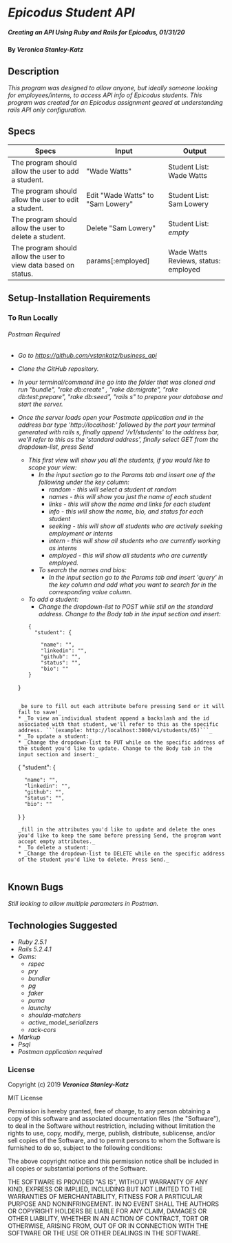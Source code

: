 # _Epicodus Student API_

##### _Creating an API Using Ruby and Rails for Epicodus, 01/31/20_

#### By _**Veronica Stanley-Katz**_

## Description

_This program was designed to allow anyone, but ideally someone looking for employees/interns, to access API info of Epicodus students. This program was created for an Epicodus assignment geared at understanding rails API only configuration._

## Specs

|Specs|Input|Output|
|-|-|-|
|The program should allow the user to add a student.| "Wade Watts"| Student List: Wade Watts|
|The program should allow the user to edit a student.| Edit "Wade Watts" to "Sam Lowery" |Student List: Sam Lowery|
|The program should allow the user to delete a student. |Delete "Sam Lowery" |Student List: *empty*|
|The program should allow the user to view data based on status.|params[:employed]|Wade Watts Reviews, status: employed|


## Setup-Installation Requirements

### To Run Locally
###### Postman Required
* _Go to https://github.com/vstankatz/business_api_
* _Clone the GitHub repository._
* _In your terminal/command line go into the folder that was cloned and run "bundle", "rake db:create" , "rake db:migrate", "rake db:test:prepare", "rake db:seed", "rails s" to prepare your database and start the server._
* _Once the server loads open your Postmate application and in the address bar type 'http://localhost:' followed by the port your terminal generated with rails s, finally append '/v1/students' to the address bar, we'll refer to this as the 'standard address', finally select GET from the dropdown-list, press Send_
  * _This first view will show you all the students, if you would like to scope your view:_
    * _In the input section go to the Params tab and insert one of the following under the key column:_
      * _random - this will select a student at random_
      * _names - this will show you just the name of each student_
      * _links - this will show the name and links for each student_
      * _info - this will show the name, bio, and status for each student_
      * _seeking - this will show all students who are actively seeking employment or interns_
      * _intern - this will show all students who are currently working as interns_
      * _employed - this will show all students who are currently employed._
    * _To search the names and bios:_
      * _In the input section go to the Params tab and insert 'query' in the key column and add what you want to search for in the corresponding value column._
  * _To add a student:_
    * _Change the dropdown-list to POST while still on the standard address. Change to the Body tab in the input section and insert:_
    ```
    {
      "student": {

        "name": "",
        "linkedin": "",
        "github": "",
        "status": "",
        "bio": ""
    }
  }
    ```
    
    _be sure to fill out each attribute before pressing Send or it will fail to save!_
  * _To view an individual student append a backslash and the id associated with that student, we'll refer to this as the specific address. ```(example: http://localhost:3000/v1/students/65)```_
  * _To update a student:_
    * _Change the dropdown-list to PUT while on the specific address of the student you'd like to update. Change to the Body tab in the input section and insert:_
    ```
    {
      "student": {

        "name": "",
        "linkedin": "",
        "github": "",
        "status": "",
        "bio": ""
    }
  }
    ```
    _fill in the attributes you'd like to update and delete the ones you'd like to keep the same before pressing Send, the program wont accept empty attributes._
  * _To delete a student:_
    * _Change the dropdown-list to DELETE while on the specific address of the student you'd like to delete. Press Send._


## Known Bugs
_Still looking to allow multiple parameters in Postman._

## Technologies Suggested
* _Ruby 2.5.1_
* _Rails 5.2.4.1_
* _Gems:_
  * _rspec_
  * _pry_
  * _bundler_
  * _pg_
  * _faker_
  * _puma_
  * _launchy_
  * _shoulda-matchers_
  * _active_model_serializers_
  * _rack-cors_
* _Markup_
* _Psql_
* _Postman application required_

### License

Copyright (c) 2019 **_Veronica Stanley-Katz_**

MIT License

Permission is hereby granted, free of charge, to any person obtaining a copy
of this software and associated documentation files (the "Software"), to deal
in the Software without restriction, including without limitation the rights
to use, copy, modify, merge, publish, distribute, sublicense, and/or sell
copies of the Software, and to permit persons to whom the Software is
furnished to do so, subject to the following conditions:

The above copyright notice and this permission notice shall be included in all
copies or substantial portions of the Software.

THE SOFTWARE IS PROVIDED "AS IS", WITHOUT WARRANTY OF ANY KIND, EXPRESS OR
IMPLIED, INCLUDING BUT NOT LIMITED TO THE WARRANTIES OF MERCHANTABILITY,
FITNESS FOR A PARTICULAR PURPOSE AND NONINFRINGEMENT. IN NO EVENT SHALL THE
AUTHORS OR COPYRIGHT HOLDERS BE LIABLE FOR ANY CLAIM, DAMAGES OR OTHER
LIABILITY, WHETHER IN AN ACTION OF CONTRACT, TORT OR OTHERWISE, ARISING FROM,
OUT OF OR IN CONNECTION WITH THE SOFTWARE OR THE USE OR OTHER DEALINGS IN THE
SOFTWARE.

